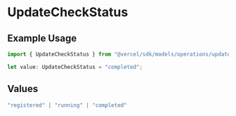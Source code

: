 # UpdateCheckStatus

## Example Usage

```typescript
import { UpdateCheckStatus } from "@vercel/sdk/models/operations/updatecheck.js";

let value: UpdateCheckStatus = "completed";
```

## Values

```typescript
"registered" | "running" | "completed"
```